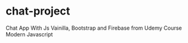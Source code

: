 # chat-project
Chat App With Js Vainilla, Bootstrap and Firebase from Udemy Course Modern Javascript
